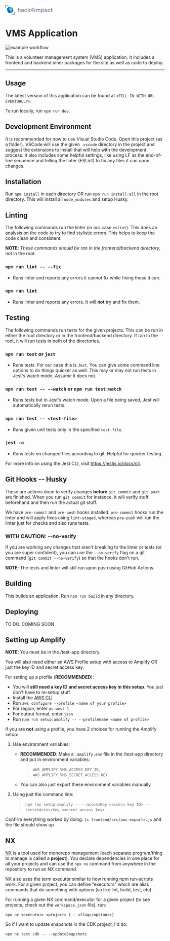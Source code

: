 <a href="https://uiuc.hack4impact.org"><img src="https://raw.githubusercontent.com/hack4impact-uiuc/uiuc.hack4impact.org/master/public/images/colored-logo.svg" alt="hack4impact logo" width="150"></a>

# VMS Application

![example workflow](https://github.com/hack4impact-calpoly/general-vms/actions/workflows/main.yml/badge.svg)

This is a volunteer management system (VMS) application. It includes a frontend and backend inner packages for the site as well as code to deploy.

<hr>

## Usage

The latest version of this application can be found at `<FILL IN WITH URL EVENTUALLY>`.

To run locally, run `npm run dev`.

## Development Environment

It is recommended for now to use Visual Studio Code. Open this project (as a folder). VSCode will use the given `.vscode` directory in the project and suggest the extensions to install that will help with the development process. It also includes some helpful settings, like using LF as the end-of-line sequence and telling the linter (ESLint) to fix any files it can upon changes.

## Installation

Run `npm install` in each directory OR run `npm run install:all` in the root directory. This will install all `node_modules` and setup Husky.

## Linting

The following commands run the linter (in our case `eslint`). This does an analysis on the code to try to find stylistic errors. This helps to keep the code clean and consistent.

**NOTE**: _These commands should be ran in the frontend/backend directory_, not in the root.

### `npm run lint -- --fix`

- Runs linter and reports any errors it cannot fix while fixing those it can.

### `npm run lint`

- Runs linter and reports any errors. It will **not** try and fix them.

## Testing

The following commands run tests for the given projects. This can be run in either the root directory or in the frontend/backend directory. If ran in the root, it will run tests in both of the directories.

### `npm run test` or `jest`

- Runs tests. For our case this is `Jest`. You can give some command line options to do things quicker as well. This may or may not run tests in Jest's watch mode. Assume it does not.

### `npm run test -- --watch` or `npm run test:watch`

- Runs tests but in Jest's watch mode. Upon a file being saved, Jest will automatically rerun tests.

### `npm run test -- <test-file>`

- Runs given unit tests only in the specified `test-file`.

### `jest -o`

- Runs tests on changed files according to git. Helpful for quicker testing.

For more info on using the Jest CLI, visit https://jestjs.io/docs/cli.

## Git Hooks -- Husky

These are actions done to verify changes **before** `git commit` and `git push` are finished. When you run `git commit` for instance, it will verify stuff beforehand and then run the actual git stuff.

We have `pre-commit` and `pre-push` hooks installed. `pre-commit` hooks run the linter and will apply fixes using `lint-staged`, whereas `pre-push` will run the linter just for checks and also runs tests.

### WITH CAUTION: --no-verify

If you are working any changes that aren't breaking to the linter or tests (or you are super confident), you can use the `--no-verify` flag on a git command (`git commit --no-verify`) so that the hooks don't run.

**NOTE**: The tests and linter will still run upon push using GitHub Actions.

## Building

This builds an application. Run `npm run build` in any directory.

## Deploying

TO DO. COMING SOON.

## Setting up Amplify

**NOTE**: You must be in the /test-app directory.

You will also need either an AWS Profile setup with access to Amplify OR just the key ID and secret access key.

For setting up a profile (**RECOMMENDED**):

- You will **still need a key ID and secret access key in this setup**. You just don't have to re-setup stuff.
- Install the [AWS CLI](https://docs.aws.amazon.com/cli/latest/userguide/getting-started-install.html)
- Run `aws configure --profile <name of your profile>`
- For region, enter `us-west-1`
- For output format, enter `json`
- Run `npm run setup:amplify -- --profileName <name of profile>`

If you are **not** using a profile, you have 2 choices for running the Amplify setup:

1.  Use environment variables:

    - **RECOMMENDED**: Make a `.amplify.env` file in the /test-app directory and put in environment variables:
      > `AWS_AMPLIFY_VMS_ACCESS_KEY_ID`,` AWS_AMPLIFY_VMS_SECRET_ACCESS_KEY`
    - You can also just export these environment variables manually

2.  Using just the command line:
    > `npm run setup:amplify -- --accessKey <access key ID> --secretAccessKey <secret access key>`

Confirm everything worked by doing: `ls frontend/src/aws-exports.js` and the file should show up

## NX

[NX](https://nx.dev) is a tool used for monorepo management (each separate program/thing to manage is called a **project**). You declare dependencies in one place for all your projects and can use the `npx nx` command from anywhere in the repository to run an NX command.

NX also uses the term executor similar to how running npm run-scripts work. For a given project, you can define "executors" which are alias commands that do something with options (so like lint, build, test, etc).

For running a given NX command/executor for a given project (to see projects, check out the `workspace.json` file), run:
```
npx nx <executor> <project> [-- <flags/options>]
```

So if I want to update snapshots in the CDK project, I'd do:
```
npx nx test cdk -- --updateSnapshots
```
